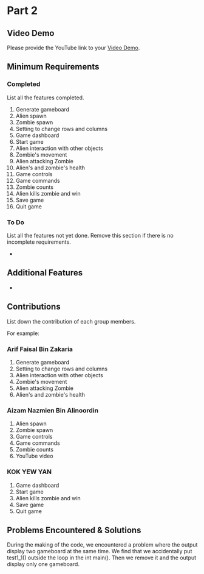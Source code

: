 # Part 2

## Video Demo

Please provide the YouTube link to your [Video Demo](https://youtube.com).

## Minimum Requirements

### Completed

List all the features completed.

1. Generate gameboard
2. Alien spawn
3. Zombie spawn
4. Setting to change rows and columns
5. Game dashboard
6. Start game
7. Alien interaction with other objects
8. Zombie's movement
9. Alien attacking Zombie
10. Alien's and zombie's health
11. Game controls
12. Game commands
13. Zombie counts
14. Alien kills zombie and win
15. Save game
16. Quit game

### To Do

List all the features not yet done. Remove this section if there is no incomplete requirements.

-

## Additional Features

-

## Contributions

List down the contribution of each group members.

For example:

### Arif Faisal Bin Zakaria

1. Generate gameboard 
2. Setting to change rows and columns
3. Alien interaction with other objects
4. Zombie's movement
5. Alien attacking Zombie
6. Alien's and zombie's health

### Aizam Nazmien Bin Alinoordin

1. Alien spawn
2. Zombie spawn
3. Game controls
4. Game commands
5. Zombie counts
6. YouTube video

### KOK YEW YAN 

1. Game dashboard
2. Start game
3. Alien kills zombie and win
4. Save game
5. Quit game

## Problems Encountered & Solutions

During the making of the code, we encountered a problem where the output display two gameboard at the same time. We find that we accidentally put test1_1() outside the loop in the int main(). Then we remove it and the output display only one gameboard.